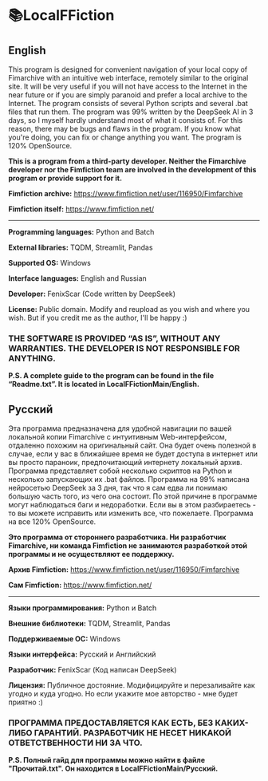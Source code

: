 # 📚LocalFFiction
## English
This program is designed for convenient navigation of your local copy of Fimarchive with an intuitive web interface, remotely similar to the original site. It will be very useful if you will not have access to the Internet in the near future or if you are simply paranoid and prefer a local archive to the Internet. The program consists of several Python scripts and several .bat files that run them. The program was 99% written by the DeepSeek AI in 3 days, so I myself hardly understand most of what it consists of. For this reason, there may be bugs and flaws in the program. If you know what you're doing, you can fix or change anything you want. The program is 120% OpenSource.

**This is a program from a third-party developer. Neither the Fimarchive developer nor the Fimfiction team are involved in the development of this program or provide support for it.**

**Fimfiction archive:** https://www.fimfiction.net/user/116950/Fimfarchive

**Fimfiction itself:** https://www.fimfiction.net/

---

**Programming languages:** Python and Batch

**External libraries:** TQDM, Streamlit, Pandas

**Supported OS:** Windows

**Interface languages:** English and Russian

**Developer:** FenixScar (Code written by DeepSeek)

**License:** Public domain. Modify and reupload as you wish and where you wish. But if you credit me as the author, I'll be happy :)

### THE SOFTWARE IS PROVIDED “AS IS”, WITHOUT ANY WARRANTIES. THE DEVELOPER IS NOT RESPONSIBLE FOR ANYTHING.

**P.S. A complete guide to the program can be found in the file “Readme.txt”. It is located in LocalFFictionMain/English.**

## Русский
Эта программа предназначена для удобной навигации по вашей локальной копии Fimarchive с интуитивным Web-интерфейсом, отдаленно похожим на оригинальный сайт. Она будет очень полезной в случае, если у вас в ближайшее время не будет доступа в интернет или вы просто параноик, предпочитающий интернету локальный архив. Программа представляет собой несколько скриптов на Python и несколько запускающих их .bat файлов. Программа на 99% написана нейросетью DeepSeek за 3 дня, так что я сам едва ли понимаю большую часть того, из чего она состоит. По этой причине в программе могут наблюдаться баги и недоработки. Если вы в этом разбираетесь - то вы можете исправить или изменить все, что пожелаете. Программа на все 120% OpenSource.

**Это программа от стороннего разработчика. Ни разработчик Fimarchive, ни команда Fimfiction не занимаются разработкой этой программы и не осуществляют ее поддержку.**

**Архив Fimfiction:** https://www.fimfiction.net/user/116950/Fimfarchive

**Сам Fimfiction:** https://www.fimfiction.net/

---

**Языки программирования:** Python и Batch

**Внешние библиотеки:** TQDM, Streamlit, Pandas

**Поддерживаемые ОС:** Windows

**Языки интерфейса:** Русский и Английский

**Разработчик:** FenixScar (Код написан DeepSeek)

**Лицензия:** Публичное достояние. Модифицируйте и перезаливайте как угодно и куда угодно. Но если укажите мое авторство - мне будет приятно :)

### ПРОГРАММА ПРЕДОСТАВЛЯЕТСЯ КАК ЕСТЬ, БЕЗ КАКИХ-ЛИБО ГАРАНТИЙ. РАЗРАБОТЧИК НЕ НЕСЕТ НИКАКОЙ ОТВЕТСТВЕННОСТИ НИ ЗА ЧТО.

**P.S. Полный гайд для программы можно найти в файле "Прочитай.txt". Он находится в LocalFFictionMain/Русский.**
